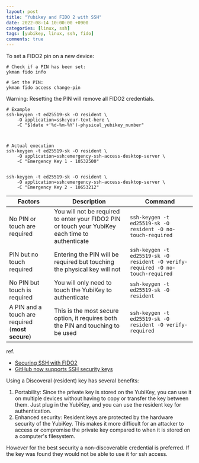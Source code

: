 ```yaml
---
layout: post
title: "Yubikey and FIDO 2 with SSH"
date: 2022-08-14 10:00:00 +0900
categories: [linux, ssh]
tags: [yubikey, linux, ssh, fido]
comments: true
---
```





To set a FIDO2 pin on a new device:
````
# Check if a PIN has been set:
ykman fido info

# Set the PIN:
ykman fido access change-pin
````
Warning: Resetting the PIN will remove all FIDO2 credentials. 


```
# Example
ssh-keygen -t ed25519-sk -O resident \
    -O application=ssh:your-text-here \
    -C "$(date +'%d-%m-%Y')-physical_yubikey_number"



# Actual execution 
ssh-keygen -t ed25519-sk -O resident \
    -O application=ssh:emergency-ssh-access-desktop-server \
    -C "Emergency Key 1 - 10532500" 


ssh-keygen -t ed25519-sk -O resident \
    -O application=ssh:emergency-ssh-access-desktop-server \
    -C "Emergency Key 2 - 10653212"
````

Factors      	       	                         | Description                                                                                      | Command
------------------------------------------------ | ------------------------------------------------------------------------------------------------ | ------------------------------------------------------------------------------
No PIN or touch are required                     | You will not be required to enter your FIDO2 PIN or touch your YubiKey each time to authenticate | `ssh-keygen -t ed25519-sk -O resident -O no-touch-required`
PIN but no touch required                        | Entering the PIN will be required but touching the physical key will not                         | `ssh-keygen -t ed25519-sk -O resident -O verify-required -O no-touch-required`
No PIN but touch is required                     | You will only need to touch the YubiKey to authenticate                                          | `ssh-keygen -t ed25519-sk -O resident`
A PIN and a touch are required (**most secure**) | This is the most secure option, it requires both the PIN and touching to be used                 | `ssh-keygen -t ed25519-sk -O resident -O verify-required`


ref. 
- [Securing SSH with FIDO2](https://developers.yubico.com/SSH/Securing_SSH_with_FIDO2.html)
- [GitHub now supports SSH security keys](https://www.yubico.com/blog/github-now-supports-ssh-security-keys/)


Using a Discoveral (resident) key has several benefits:

1. Portability: Since the private key is stored on the YubiKey, you can use it on multiple devices without having to copy or transfer the key between them. Just plug in the YubiKey, and you can use the resident key for authentication.
2. Enhanced security: Resident keys are protected by the hardware security of the YubiKey. This makes it more difficult for an attacker to access or compromise the private key compared to when it is stored on a computer's filesystem.

However for the best security a non-discoverable credential is preferred. If the key was found they would not be able to use it for ssh access.